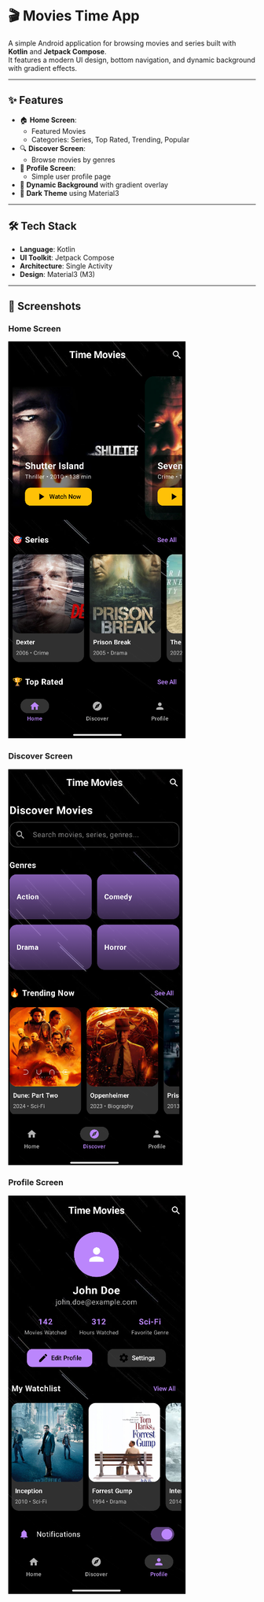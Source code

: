 # 🎬 Movies Time App

A simple Android application for browsing movies and series built with **Kotlin** and **Jetpack Compose**.  
It features a modern UI design, bottom navigation, and dynamic background with gradient effects.

---

## ✨ Features
- 🏠 **Home Screen**: 
  - Featured Movies
  - Categories: Series, Top Rated, Trending, Popular
- 🔍 **Discover Screen**: 
  - Browse movies by genres
- 👤 **Profile Screen**: 
  - Simple user profile page
- 🌌 **Dynamic Background** with gradient overlay
- 🎨 **Dark Theme** using Material3

---

## 🛠️ Tech Stack
- **Language**: Kotlin  
- **UI Toolkit**: Jetpack Compose  
- **Architecture**: Single Activity  
- **Design**: Material3 (M3)  

---

## 📸 Screenshots

### Home Screen
![Home Screen](assets/home.png)

### Discover Screen
![Discover Screen](assets/discover.png)

### Profile Screen
![Profile Screen](assets/profile.png)
